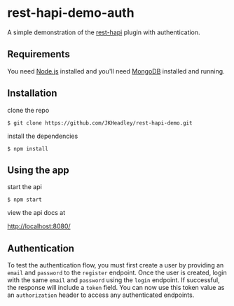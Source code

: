 # rest-hapi-demo-auth
A simple demonstration of the [rest-hapi](https://github.com/JKHeadley/rest-hapi) plugin with authentication.

## Requirements

You need [Node.js](https://nodejs.org/en/) installed and you'll need [MongoDB](https://docs.mongodb.com/manual/installation/) installed and running.

## Installation

clone the repo
```
$ git clone https://github.com/JKHeadley/rest-hapi-demo.git
```

install the dependencies
```
$ npm install
```

## Using the app

start the api
```
$ npm start
```

view the api docs at 

[http://localhost:8080/](http://localhost:8080/)

## Authentication

To test the authentication flow, you must first create a user by providing an `email` and `password` to the `register` endpoint. Once the user is created, login with the same `email` and `password` using the `login` endpoint. If successful, the response will include a `token` field. You can now use this token value as an `authorization` header to access any authenticated endpoints.


